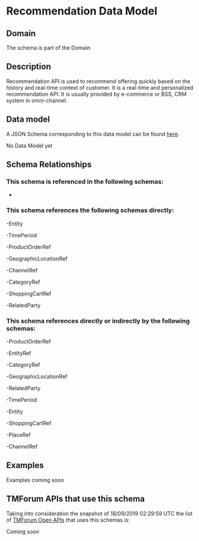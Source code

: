 # Recommendation Data Model

## Domain

The  schema is part of the  Domain

## Description

Recommendation API is used to recommend offering quickly based on the history and real-time context of customer. It is a real-time and personalized recommendation API. It is usually provided by e-commerce or BSS, CRM system in omni-channel.

## Data model

A JSON Schema corresponding to this data model can be found
[here](https://github.com/tmforum-rand/schemas/blob/master/Product/Recommendation.schema.json).

No Data Model yet

## Schema Relationships

### This schema is referenced in the following schemas:

-

### This schema references the following schemas directly:

-Entity

-TimePeriod

-ProductOrderRef

-GeographicLocationRef

-ChannelRef

-CategoryRef

-ShoppingCartRef

-RelatedParty

### This schema references directly or indirectly by the following schemas:

-ProductOrderRef

-EntityRef

-CategoryRef

-GeographicLocationRef

-RelatedParty

-TimePeriod

-Entity

-ShoppingCartRef

-PlaceRef

-ChannelRef



## Examples

Examples coming soon

## TMForum APIs that use this schema

Taking into consideration the snapshot of 18/09/2019 02:29:59 UTC the list of [TMForum Open APIs](https://www.tmforum.org/open-apis/) that uses this schemas is:

Coming soon